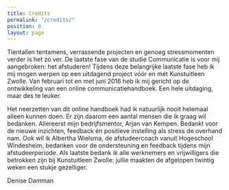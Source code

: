 ```yaml
---
title: Credits
permalink: "/credits/"
position: 0
layout: page
---
```


Tientallen tentamens, verrassende projecten en genoeg stressmomenten verder is het zo ver. De laatste fase van de studie Communicatie is voor mij aangebroken: het afstuderen! Tijdens deze belangrijke laatste fase heb ik mij mogen werpen op een uitdagend project vóór en mét Kunstuitleen Zwolle. Van februari tot en met juni 2016 heb ik mij gericht op de ontwikkeling van een online communicatiehandboek. Een hele uitdaging, maar des te leuker.

Het neerzetten van dit online handboek had ik natuurlijk nooit helemaal alleen kunnen doen. Er zijn daarom een aantal mensen die ik graag wil  bedanken. Allereerst mijn bedrijfsmentor, Arjan van Kempen. Bedankt voor de nieuwe inzichten, feedback én positieve instelling als stress de overhand nam. Ook wil ik Albertha Wielsma, de afstudeercoach vanuit Hogeschool Windesheim, bedanken voor de ondersteuning en feedback tijdens mijn afstudeerperiode. Als laatste bedank ik alle werknemers en vrijwilligers die betrokken zijn bij Kunstuitleen Zwolle: jullie maakten de afgelopen twintig weken een stukje gezelliger. 

Denise Damman

